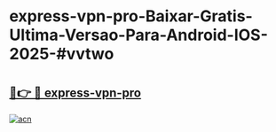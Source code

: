 # express-vpn-pro-Baixar-Gratis-Ultima-Versao-Para-Android-IOS-2025-#vvtwo

# <h2><a href="https://ainizakaria.my?title=express-vpn-pro&ref=24M">🔗👉 🔴 express-vpn-pro</a></h2>

[![acn](https://github.com/user-attachments/assets/0f9c940e-d8b0-45ae-aac7-cd30a18b3e1c)](https://ainizakaria.my?title=express-vpn-pro&ref=24M)

